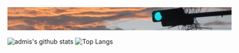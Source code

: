 <img src="https://github.com/admiswalker/admiswalker/blob/master/ADMIS_Walker_Ver2017_05_30.JPG?raw=true" width="800">

![admis's github stats](https://github-readme-stats.vercel.app/api?username=admiswalker&show_icons=true&count_private=true&line_height=40)
![Top Langs](https://github-readme-stats.vercel.app/api/top-langs/?username=admiswalker&hide=html)
